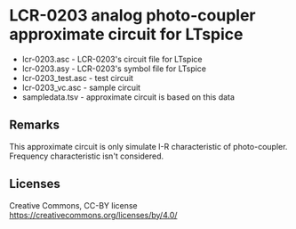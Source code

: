 # LCR-0203 analog photo-coupler approximate circuit for LTspice

 * lcr-0203.asc - LCR-0203's circuit file for LTspice
 * lcr-0203.asy - LCR-0203's symbol file for LTspice
 * lcr-0203_test.asc - test circuit
 * lcr-0203_vc.asc - sample circuit
 * sampledata.tsv - approximate circuit is based on this data

## Remarks

This approximate circuit is only simulate I-R characteristic of photo-coupler. Frequency characteristic isn't considered.

## Licenses
Creative Commons, CC-BY license
https://creativecommons.org/licenses/by/4.0/


